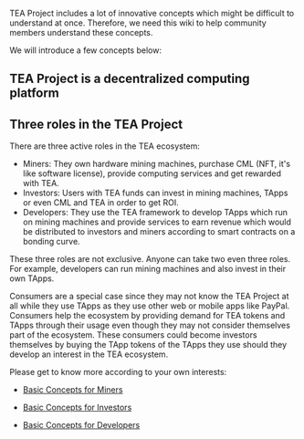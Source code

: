 
TEA Project includes a lot of innovative concepts which might be difficult to understand at once. Therefore, we need this wiki to help community members understand these concepts. 

We will introduce a few concepts below:

## TEA Project is a decentralized computing platform

## Three roles in the TEA Project

There are three active roles in the TEA ecosystem:
- Miners: They own hardware mining machines, purchase CML (NFT, it's like software license), provide computing services and get rewarded with TEA.
- Investors: Users with TEA funds can invest in mining machines, TApps or even CML and TEA in order to get ROI. 
- Developers: They use the TEA framework to develop TApps which run on mining machines and provide services to earn revenue which would be distributed to investors and miners according to smart contracts on a bonding curve.

These three roles are not exclusive. Anyone can take two even three roles. For example, developers can run mining machines and also invest in their own TApps. 

Consumers are a special case since they may not know the TEA Project at all while they use TApps as they use other web or mobile apps like PayPal. Consumers help the ecosystem by providing demand for TEA tokens and TApps through their usage even though they may not consider themselves part of the ecosystem. These consumers could become investors themselves by buying the TApp tokens of the TApps they use should they develop an interest in the TEA ecosystem. 

Please get to know more according to your own interests:

- [Basic Concepts for Miners](https://github.com/tearust/teaproject/wiki/TEA-Mining)

- [Basic Concepts for Investors](https://github.com/tearust/teaproject/wiki/Investors)

- [Basic Concepts for Developers](https://github.com/tearust/teaproject/wiki/Developers)